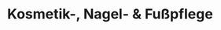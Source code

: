---
title: "Kosmetik-, Nagel- & Fußpflege"
url: /aschaffenburg/kosmetik-nagel-und-fusspflege/
shop: Kosmetik
---